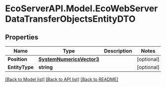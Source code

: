 # EcoServerAPI.Model.EcoWebServerDataTransferObjectsEntityDTO
## Properties

Name | Type | Description | Notes
------------ | ------------- | ------------- | -------------
**Position** | [**SystemNumericsVector3**](SystemNumericsVector3.md) |  | [optional] 
**EntityType** | **string** |  | [optional] 

[[Back to Model list]](../README.md#documentation-for-models) [[Back to API list]](../README.md#documentation-for-api-endpoints) [[Back to README]](../README.md)

